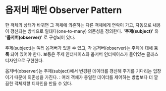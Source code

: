 
# 옵저버 패턴 Observer Pattern

한 객체의 상태가 바뀌면 그 객체에 의존하는 다른 객체에게 연락이 가고, 자동으로 내용이 갱신되는 방식으로 일대다(one-to-many) 의존성을 정의한다.
__'주제(subject)'__ 와 __'옵저버(observer)'__ 로 구성되어 있다.

주제(subject)는 여러 옵저버가 있을 수 있고, 각 옵저버(observer)는 주제에 대해 __등록__ 되어 있어야 한다.
보통은 주제 인터페이스와 옵저버 인터페이스가 들어있는 클래스 디자인으로 구현한다.

옵저버(observer)는 주제(subject)에서 변경된 데이터를 갱신해 주기를 기다리는 입장이기 때문에 의존성을 가진다.
: 여러 객체가 동일한 데이터를 제어하는 방법보다 더 깔끔한 객체지향 디자인을 만들 수 있다.

